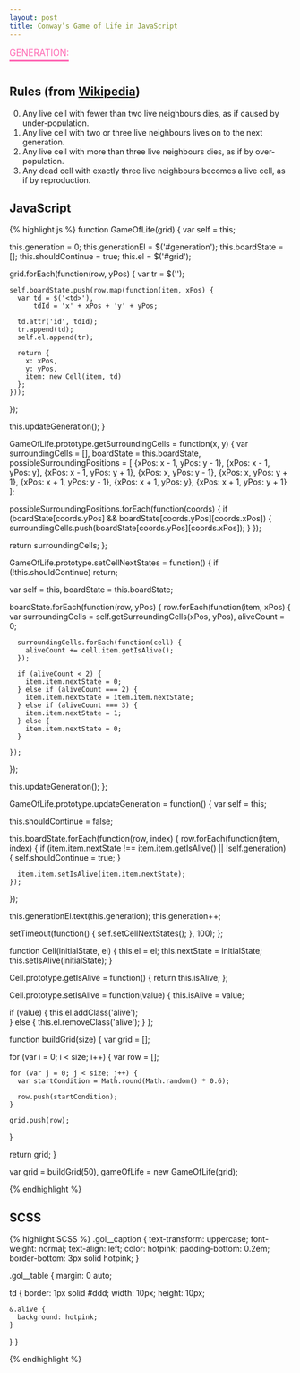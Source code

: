 ```yaml
---
layout: post
title: Conway’s Game of Life in JavaScript
---
```


<style type="text/css">
.gol__caption {
  text-transform: uppercase;
  font-weight: normal;
  text-align: left;
  color: hotpink;
  padding-bottom: 0.2em;
  border-bottom: 3px solid hotpink;
}

.gol__table {
  margin: 0 auto;
}

.gol__table td {
  padding: 0;
  background: #fff !important;
  border: 1px solid #ddd;
  width: 10px;
  height: 15px;
}

@media (max-width: 500px) {
  .gol__table td {
    height: 5px;
  }
}

.gol__table td.alive {
  background: hotpink !important;
}
</style>

<table class="gol__table">
  <caption class="gol__caption">Generation: <span id="generation"></span></caption>
  <tbody id="grid"></tbody>
</table>

<script src="https://code.jquery.com/jquery-2.1.4.js"></script>

<script>
$(function() {
  function GameOfLife(grid) {
    var self = this;

    this.generation = 0;
    this.generationEl = $('#generation');
    this.boardState = [];
    this.shouldContinue = true;
    this.el = $('#grid');

    grid.forEach(function(row, yPos) {
      var tr = $('<tr>');

      self.boardState.push(row.map(function(item, xPos) {
        var td = $('<td>'),
            tdId = 'x' + xPos + 'y' + yPos;

        td.attr('id', tdId);
        tr.append(td);
        self.el.append(tr);

        return {
          x: xPos,
          y: yPos,
          item: new Cell(item, td)
        };
      }));
    });

    this.updateGeneration();
  }

  GameOfLife.prototype.getSurroundingCells = function(x, y) {
    var surroundingCells = [],
        boardState = this.boardState,
        possibleSurroundingPositions = [
          {xPos: x - 1, yPos: y - 1},
          {xPos: x - 1, yPos: y},
          {xPos: x - 1, yPos: y + 1},
          {xPos: x, yPos: y - 1},
          {xPos: x, yPos: y + 1},
          {xPos: x + 1, yPos: y - 1},
          {xPos: x + 1, yPos: y},
          {xPos: x + 1, yPos: y + 1}
        ];

    possibleSurroundingPositions.forEach(function(coords) {
      if (boardState[coords.yPos] && boardState[coords.yPos][coords.xPos]) {
        surroundingCells.push(boardState[coords.yPos][coords.xPos]);
      }
    });

    return surroundingCells;
  };

  GameOfLife.prototype.setCellNextStates = function() {
    if (!this.shouldContinue) return;

    var self = this,
        boardState = this.boardState;

    boardState.forEach(function(row, yPos) {
      row.forEach(function(item, xPos) {
        var surroundingCells = self.getSurroundingCells(xPos, yPos),
            aliveCount = 0;

        surroundingCells.forEach(function(cell) {
          aliveCount += cell.item.getIsAlive();
        });

        if (aliveCount < 2) {
          item.item.nextState = 0;
        } else if (aliveCount === 2) {
          item.item.nextState = item.item.nextState;
        } else if (aliveCount === 3) {
          item.item.nextState = 1;
        } else {
          item.item.nextState = 0;
        }

      });
    });

    this.updateGeneration();
  };

  GameOfLife.prototype.updateGeneration = function() {
    var self = this;

    this.shouldContinue = false;

    this.boardState.forEach(function(row, index) {
      row.forEach(function(item, index) {
        if (item.item.nextState !== item.item.getIsAlive() || !self.generation) {
          self.shouldContinue = true;
        }

        item.item.setIsAlive(item.item.nextState);
      });
    });

    this.generationEl.text(this.generation);
    this.generation++;

    setTimeout(function() {
      self.setCellNextStates();
    }, 100);
  };


  function Cell(initialState, el) {
    this.el = el;
    this.nextState = initialState;
    this.setIsAlive(initialState);
  }

  Cell.prototype.getIsAlive = function() {
    return this.isAlive;
  };

  Cell.prototype.setIsAlive = function(value) {
    this.isAlive = value;

    if (value) {
      this.el.addClass('alive');  
    } else {
      this.el.removeClass('alive');
    }
  };

  function buildGrid(size) {
    var grid = [];

    for (var i = 0; i < size; i++) {
      var row = [];

      for (var j = 0; j < size; j++) {
        var startCondition = Math.round(Math.random() * 0.6);

        row.push(startCondition);
      }

      grid.push(row);
    }

    return grid;
  }

  var grid = buildGrid(50),
      gameOfLife = new GameOfLife(grid);
});

</script>

## Rules (from [Wikipedia](https://en.wikipedia.org/wiki/Conway%27s_Game_of_Life))
0. Any live cell with fewer than two live neighbours dies, as if caused by under-population.
0. Any live cell with two or three live neighbours lives on to the next generation.
0. Any live cell with more than three live neighbours dies, as if by over-population.
0. Any dead cell with exactly three live neighbours becomes a live cell, as if by reproduction.

## JavaScript
{% highlight js %}
function GameOfLife(grid) {
  var self = this;

  this.generation = 0;
  this.generationEl = $('#generation');
  this.boardState = [];
  this.shouldContinue = true;
  this.el = $('#grid');

  grid.forEach(function(row, yPos) {
    var tr = $('<tr>');

    self.boardState.push(row.map(function(item, xPos) {
      var td = $('<td>'),
          tdId = 'x' + xPos + 'y' + yPos;

      td.attr('id', tdId);
      tr.append(td);
      self.el.append(tr);

      return {
        x: xPos,
        y: yPos,
        item: new Cell(item, td)
      };
    }));
  });

  this.updateGeneration();
}

GameOfLife.prototype.getSurroundingCells = function(x, y) {
  var surroundingCells = [],
      boardState = this.boardState,
      possibleSurroundingPositions = [
        {xPos: x - 1, yPos: y - 1},
        {xPos: x - 1, yPos: y},
        {xPos: x - 1, yPos: y + 1},
        {xPos: x, yPos: y - 1},
        {xPos: x, yPos: y + 1},
        {xPos: x + 1, yPos: y - 1},
        {xPos: x + 1, yPos: y},
        {xPos: x + 1, yPos: y + 1}
      ];

  possibleSurroundingPositions.forEach(function(coords) {
    if (boardState[coords.yPos] && boardState[coords.yPos][coords.xPos]) {
      surroundingCells.push(boardState[coords.yPos][coords.xPos]);
    }
  });

  return surroundingCells;
};

GameOfLife.prototype.setCellNextStates = function() {
  if (!this.shouldContinue) return;

  var self = this,
      boardState = this.boardState;

  boardState.forEach(function(row, yPos) {
    row.forEach(function(item, xPos) {
      var surroundingCells = self.getSurroundingCells(xPos, yPos),
          aliveCount = 0;

      surroundingCells.forEach(function(cell) {
        aliveCount += cell.item.getIsAlive();
      });

      if (aliveCount < 2) {
        item.item.nextState = 0;
      } else if (aliveCount === 2) {
        item.item.nextState = item.item.nextState;
      } else if (aliveCount === 3) {
        item.item.nextState = 1;
      } else {
        item.item.nextState = 0;
      }

    });
  });

  this.updateGeneration();
};

GameOfLife.prototype.updateGeneration = function() {
  var self = this;

  this.shouldContinue = false;

  this.boardState.forEach(function(row, index) {
    row.forEach(function(item, index) {
      if (item.item.nextState !== item.item.getIsAlive() || !self.generation) {
        self.shouldContinue = true;
      }

      item.item.setIsAlive(item.item.nextState);
    });
  });

  this.generationEl.text(this.generation);
  this.generation++;

  setTimeout(function() {
    self.setCellNextStates();
  }, 100);
};


function Cell(initialState, el) {
  this.el = el;
  this.nextState = initialState;
  this.setIsAlive(initialState);
}

Cell.prototype.getIsAlive = function() {
  return this.isAlive;
};

Cell.prototype.setIsAlive = function(value) {
  this.isAlive = value;

  if (value) {
    this.el.addClass('alive');  
  } else {
    this.el.removeClass('alive');
  }
};

function buildGrid(size) {
  var grid = [];

  for (var i = 0; i < size; i++) {
    var row = [];

    for (var j = 0; j < size; j++) {
      var startCondition = Math.round(Math.random() * 0.6);

      row.push(startCondition);
    }

    grid.push(row);
  }

  return grid;
}

var grid = buildGrid(50),
    gameOfLife = new GameOfLife(grid);

{% endhighlight %}

## SCSS
{% highlight SCSS %}
.gol__caption {
  text-transform: uppercase;
  font-weight: normal;
  text-align: left;
  color: hotpink;
  padding-bottom: 0.2em;
  border-bottom: 3px solid hotpink;
}

.gol__table {
  margin: 0 auto;

  td {
    border: 1px solid #ddd;
    width: 10px;
    height: 10px;

    &.alive {
      background: hotpink;
    }
  }
}

{% endhighlight %}
